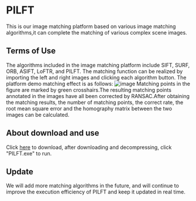 # PILFT
This is our image matching platform based on various image matching algorithms,it can complete the matching of various complex scene images.
## Terms of Use
The algorithms included in the image matching platform include SIFT, SURF, ORB, ASIFT, LoFTR, and PILFT. The matching function can be realized by importing the left and right images and clicking each algorithm button. The platform demo matching effect is as follows:
![image](https://user-images.githubusercontent.com/99948662/157581462-b590e246-5b85-4a18-b10f-d80320a390c5.png)
Matching points in the figure are marked by green crosshairs.The resulting matching points annotated in the images have all been corrected by RANSAC.After obtaining the matching results, the number of matching points, the correct rate, the root mean square error and the homography matrix between the two images can be calculated.
## About download and use
Click [here](https://drive.google.com/file/d/1WGApWE7riyL0B1gn7KcB0-OzmKKq8_dt/view?usp=sharing) to download, after downloading and decompressing, click "PILFT.exe" to run.
## Update
We will add more matching algorithms in the future, and will continue to improve the execution efficiency of PILFT and keep it updated in real time.
